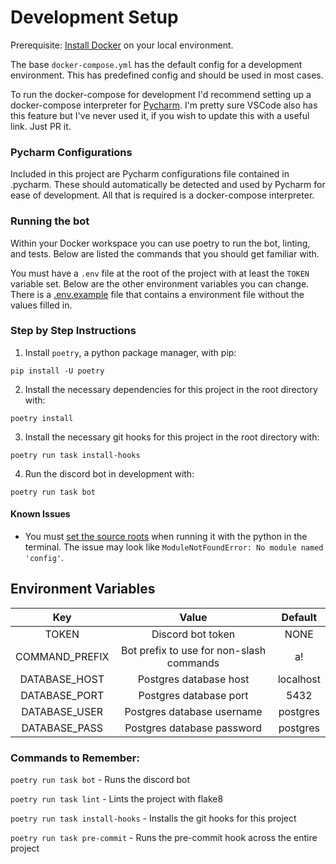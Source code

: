 # Development Setup

Prerequisite: [Install Docker](https://docs.docker.com/install) on your local environment.

The base `docker-compose.yml` has the default config for a development environment. This has predefined config and
should be used in most cases.

To run the docker-compose for development I'd recommend setting up a docker-compose interpreter for
[Pycharm](https://www.jetbrains.com/help/pycharm/using-docker-compose-as-a-remote-interpreter.html). I'm pretty sure
VSCode also has this feature but I've never used it, if you wish to update this with a useful link. Just PR it.

### Pycharm Configurations
Included in this project are Pycharm configurations file contained in .pycharm.
These should automatically be detected and used by Pycharm for ease of development.
All that is required is a docker-compose interpreter.

### Running the bot
Within your Docker workspace you can use poetry to run the bot, linting, and tests. Below are listed the commands
that you should get familiar with.

You must have a `.env` file at the root of the project with at least the `TOKEN` variable set. Below are the other
environment variables you can change. There is a [.env.example](.env.example) file that contains a environment file
without the values filled in.

### Step by Step Instructions
1. Install `poetry`, a python package manager, with pip:
```shell
pip install -U poetry
```

2. Install the necessary dependencies for this project in the root directory with:
```shell
poetry install
```

3. Install the necessary git hooks for this project in the root directory with:
```shell
poetry run task install-hooks
```

4. Run the discord bot in development with:
```shell
poetry run task bot
```


#### Known Issues
- You must [set the source roots](https://stackoverflow.com/questions/4580101/python-add-pythonpath-during-command-line-module-run) when running it with the python in the terminal. The issue may look like `ModuleNotFoundError: No module named 'config'`.


Environment Variables
----------------------
|Key            |Value                                    |Default  |
|:---:          |:---:                                    |:---:    |
|TOKEN          |Discord bot token                        |NONE     |
|COMMAND_PREFIX |Bot prefix to use for non-slash commands |a!       |
|DATABASE_HOST  |Postgres database host                   |localhost|
|DATABASE_PORT  |Postgres database port                   |5432     |
|DATABASE_USER  |Postgres database username               |postgres |
|DATABASE_PASS  |Postgres database password               |postgres |

### Commands to Remember:

`poetry run task bot` - Runs the discord bot

`poetry run task lint` - Lints the project with flake8

`poetry run task install-hooks` - Installs the git hooks for this project

`poetry run task pre-commit` - Runs the pre-commit hook across the entire project
